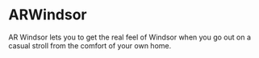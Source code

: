 # ARWindsor
AR Windsor lets you to get the real feel of Windsor when you go out on a casual stroll from the comfort of your own home.
